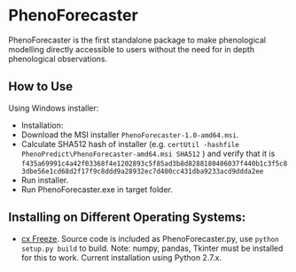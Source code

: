 # PhenoForecaster

PhenoForecaster is the first standalone package to make phenological modelling directly accessible to users without the need for in depth phenological observations.

## How to Use

Using Windows installer: 
* Installation: 
* Download the MSI installer ````PhenoForecaster-1.0-amd64.msi````.
* Calculate SHA512 hash of installer (e.g. ```certUtil -hashfile PhenoPredict\PhenoForecaster-amd64.msi SHA512``` ) and verify that it is 
```` f435a69991c4a42f03368f4e1202893c5f85ad3b8d8288180406037f440b1c3f5c83dbe56e1cd68d2f17f9c8ddd9a28932ec7d400cc431dba9233acd9ddda2ee ````
* Run installer.
* Run PhenoForecaster.exe in target folder.

## Installing on Different Operating Systems:
* [cx Freeze](https://anthony-tuininga.github.io/cx_Freeze/). Source code is included as PhenoForecaster.py, use ``python setup.py build`` to build. Note: numpy, pandas, Tkinter must be installed for this to work. Current installation using Python 2.7.x.

